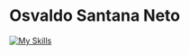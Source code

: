 # Osvaldo Santana Neto

[![My Skills](https://skillicons.dev/icons?i=py,bash,git,linux,md,nginx,postgres,regex,vim,aws)](https://skillicons.dev)
